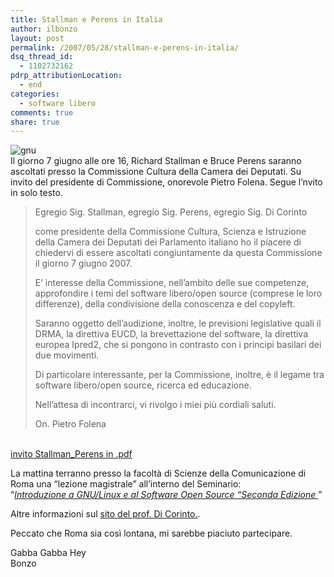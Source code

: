 ```yaml
---
title: Stallman e Perens in Italia
author: ilbonzo
layout: post
permalink: /2007/05/28/stallman-e-perens-in-italia/
dsq_thread_id:
  - 1102732162
pdrp_attributionLocation:
  - end
categories:
  - software libero
comments: true
share: true
---
```

![gnu][1]  
Il giorno 7 giugno alle ore 16, Richard Stallman e Bruce Perens saranno ascoltati presso la Commissione Cultura della Camera dei Deputati. Su invito del presidente di Commissione, onorevole Pietro Folena. Segue l’nvito in solo testo.

> Egregio Sig. Stallman, egregio Sig. Perens, egregio Sig. Di Corinto
>
> come presidente della Commissione Cultura, Scienza e Istruzione della Camera dei Deputati dei Parlamento italiano ho il piacere di chiedervi di essere ascoltati congiuntamente da questa Commissione il giorno 7 giugno 2007.
>
> E’ interesse della Commissione, nell’ambito delle sue competenze, approfondire i temi del software libero/open source (comprese le loro differenze), della condivisione della conoscenza e del copyleft.
>
> Saranno oggetto dell’audizione, inoltre, le previsioni legislative quali il DRMA, la direttiva EUCD, la brevettazione del software, la direttiva europea Ipred2, che si pongono in contrasto con i principi basilari dei due movimenti.
>
> Di particolare interessante, per la Commissione, inoltre, è il legame tra software libero/open source, ricerca ed educazione.
>
> Nell’attesa di incontrarci, vi rivolgo i miei più cordiali saluti.
>
> On. Pietro Folena

[  
invito Stallman_Perens in .pdf][2]

La mattina terranno presso la facoltà di Scienze della Comunicazione di Roma una &#8220;lezione magistrale&#8221; all&#8217;interno del Seminario:  
&#8220;*[Introduzione a GNU/Linux e al Software Open Source &#8220;Seconda Edizione ][3]*&#8221;

Altre informazioni sul [sito del prof. Di Corinto.][4].

Peccato che Roma sia così lontana, mi sarebbe piaciuto partecipare.

Gabba Gabba Hey  
Bonzo

<div class='kindleWidget kindleLight' >

</div>



 [1]: http://magni.me/wp-content/uploads/2007/05/gnu-head-banner.jpg
 [2]: http://www.dicorinto.it/wp-content/uploads/2007/05/invitation.pdf
 [3]: http://www.comunicazione.uniroma1.it/CorsiEsercitazioni.asp?IdLaurea=0&#038;IdCattedra=2019&#038;IdCorso=2554
 [4]: http://www.dicorinto.it/
